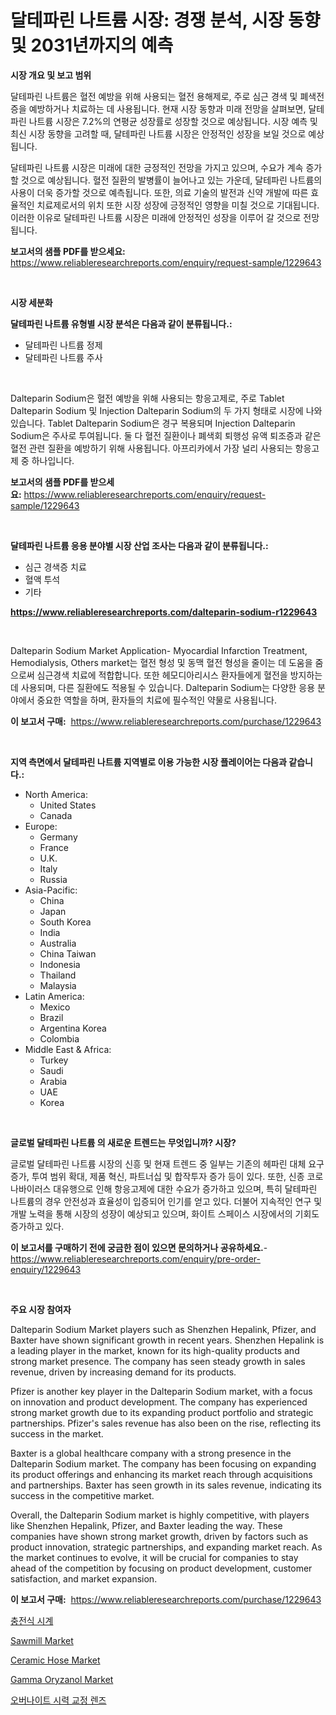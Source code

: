<p><h1>달테파린 나트륨 시장: 경쟁 분석, 시장 동향 및 2031년까지의 예측</h1></p><p><strong>시장 개요 및 보고 범위</strong></p>
<p><p>달테파린 나트륨은 혈전 예방을 위해 사용되는 혈전 용해제로, 주로 심근 경색 및 폐색전증을 예방하거나 치료하는 데 사용됩니다. 현재 시장 동향과 미래 전망을 살펴보면, 달테파린 나트륨 시장은 7.2%의 연평균 성장률로 성장할 것으로 예상됩니다. 시장 예측 및 최신 시장 동향을 고려할 때, 달테파린 나트륨 시장은 안정적인 성장을 보일 것으로 예상됩니다.</p><p>달테파린 나트륨 시장은 미래에 대한 긍정적인 전망을 가지고 있으며, 수요가 계속 증가할 것으로 예상됩니다. 혈전 질환의 발병률이 늘어나고 있는 가운데, 달테파린 나트륨의 사용이 더욱 증가할 것으로 예측됩니다. 또한, 의료 기술의 발전과 신약 개발에 따른 효율적인 치료제로서의 위치 또한 시장 성장에 긍정적인 영향을 미칠 것으로 기대됩니다. 이러한 이유로 달테파린 나트륨 시장은 미래에 안정적인 성장을 이루어 갈 것으로 전망됩니다.</p></p>
<p><strong>보고서의 샘플 PDF를 받으세요:</strong> <a href="https://www.reliableresearchreports.com/enquiry/request-sample/1229643">https://www.reliableresearchreports.com/enquiry/request-sample/1229643</a></p>
<p>&nbsp;</p>
<p><strong>시장 세분화</strong></p>
<p><strong>달테파린 나트륨 유형별 시장 분석은 다음과 같이 분류됩니다.:</strong></p>
<p><ul><li>달테파린 나트륨 정제</li><li>달테파린 나트륨 주사</li></ul></p>
<p>&nbsp;</p>
<p><p>Dalteparin Sodium은 혈전 예방을 위해 사용되는 항응고제로, 주로 Tablet Dalteparin Sodium 및 Injection Dalteparin Sodium의 두 가지 형태로 시장에 나와 있습니다. Tablet Dalteparin Sodium은 경구 복용되며 Injection Dalteparin Sodium은 주사로 투여됩니다. 둘 다 혈전 질환이나 폐색회 퇴행성 유액 퇴조증과 같은 혈전 관련 질환을 예방하기 위해 사용됩니다. 아프리카에서 가장 널리 사용되는 항응고제 중 하나입니다.</p></p>
<p><strong>보고서의 샘플 PDF를 받으세요:</strong>&nbsp;<a href="https://www.reliableresearchreports.com/enquiry/request-sample/1229643">https://www.reliableresearchreports.com/enquiry/request-sample/1229643</a></p>
<p>&nbsp;</p>
<p><strong> 달테파린 나트륨 응용 분야별 시장 산업 조사는 다음과 같이 분류됩니다.:</strong></p>
<p><ul><li>심근 경색증 치료</li><li>혈액 투석</li><li>기타</li></ul></p>
<p><strong><a href="https://www.reliableresearchreports.com/dalteparin-sodium-r1229643">https://www.reliableresearchreports.com/dalteparin-sodium-r1229643</a></strong></p>
<p>&nbsp;</p>
<p><p>Dalteparin Sodium Market Application- Myocardial Infarction Treatment, Hemodialysis, Others market는 혈전 형성 및 동맥 혈전 형성을 줄이는 데 도움을 줌으로써 심근경색 치료에 적합합니다. 또한 헤모디아리시스 환자들에게 혈전을 방지하는데 사용되며, 다른 질환에도 적용될 수 있습니다. Dalteparin Sodium는 다양한 응용 분야에서 중요한 역할을 하며, 환자들의 치료에 필수적인 약물로 사용됩니다.</p></p>
<p><strong>이 보고서 구매:</strong>&nbsp; <a href="https://www.reliableresearchreports.com/purchase/1229643">https://www.reliableresearchreports.com/purchase/1229643</a></p>
<p>&nbsp;</p>
<p><strong>지역 측면에서 달테파린 나트륨 지역별로 이용 가능한 시장 플레이어는 다음과 같습니다.:</strong></p>
<p><ul>
    <li>
        North America:
        <ul>
            <li>United States</li>
            <li>Canada</li>
        </ul>
    </li>
    <li>
        Europe:
        <ul>
            <li>Germany</li>
            <li>France</li>
            <li>U.K.</li>
            <li>Italy</li>
            <li>Russia</li>
        </ul>
    </li>
    <li>
        Asia-Pacific:
        <ul>
            <li>China</li>
            <li>Japan</li>
            <li>South Korea</li>
            <li>India</li>
            <li>Australia</li>
            <li>China Taiwan</li>
            <li>Indonesia</li>
            <li>Thailand</li>
            <li>Malaysia</li>
        </ul>
    </li>
    <li>
        Latin America:
        <ul>
            <li>Mexico</li>
            <li>Brazil</li>
            <li>Argentina Korea</li>
            <li>Colombia</li>
        </ul>
    </li>
    <li>
        Middle East & Africa:
        <ul>
            <li>Turkey</li>
            <li>Saudi</li>
            <li>Arabia</li>
            <li>UAE</li>
            <li>Korea</li>
        </ul>
    </li>
    </ul></p>
<p>&nbsp;</p>
<p><strong>글로벌 달테파린 나트륨 의 새로운 트렌드는 무엇입니까? 시장?</strong></p>
<p><p>글로벌 달테파린 나트륨 시장의 신흥 및 현재 트렌드 중 일부는 기존의 헤파린 대체 요구 증가, 투여 범위 확대, 제품 혁신, 파트너십 및 합작투자 증가 등이 있다. 또한, 신종 코로나바이러스 대유행으로 인해 항응고제에 대한 수요가 증가하고 있으며, 특히 달테파린 나트륨의 경우 안전성과 효율성이 입증되어 인기를 얻고 있다. 더불어 지속적인 연구 및 개발 노력을 통해 시장의 성장이 예상되고 있으며, 화이트 스페이스 시장에서의 기회도 증가하고 있다.</p></p>
<p><strong>이 보고서를 구매하기 전에 궁금한 점이 있으면 문의하거나 공유하세요.</strong>- <a href="https://www.reliableresearchreports.com/enquiry/pre-order-enquiry/1229643">https://www.reliableresearchreports.com/enquiry/pre-order-enquiry/1229643</a></p>
<p>&nbsp;</p>
<p><strong>주요 시장 참여자</strong></p>
<p><p>Dalteparin Sodium Market players such as Shenzhen Hepalink, Pfizer, and Baxter have shown significant growth in recent years. Shenzhen Hepalink is a leading player in the market, known for its high-quality products and strong market presence. The company has seen steady growth in sales revenue, driven by increasing demand for its products.</p><p>Pfizer is another key player in the Dalteparin Sodium market, with a focus on innovation and product development. The company has experienced strong market growth due to its expanding product portfolio and strategic partnerships. Pfizer's sales revenue has also been on the rise, reflecting its success in the market.</p><p>Baxter is a global healthcare company with a strong presence in the Dalteparin Sodium market. The company has been focusing on expanding its product offerings and enhancing its market reach through acquisitions and partnerships. Baxter has seen growth in its sales revenue, indicating its success in the competitive market.</p><p>Overall, the Dalteparin Sodium market is highly competitive, with players like Shenzhen Hepalink, Pfizer, and Baxter leading the way. These companies have shown strong market growth, driven by factors such as product innovation, strategic partnerships, and expanding market reach. As the market continues to evolve, it will be crucial for companies to stay ahead of the competition by focusing on product development, customer satisfaction, and market expansion.</p></p>
<p><strong>이 보고서 구매:</strong>&nbsp;&nbsp;<a href="https://www.reliableresearchreports.com/purchase/1229643">https://www.reliableresearchreports.com/purchase/1229643</a></p>
<p><p><a href="https://medium.com/@whitneymurphy1982/%EC%B6%A9%EC%A0%84%EC%8B%9D-%EC%8B%9C%EA%B3%84-%EC%8B%9C%EC%9E%A5%EC%9D%80-%EC%8B%9C%EC%9E%A5-%EC%A0%90%EC%9C%A0%EC%9C%A8-%ED%81%AC%EA%B8%B0-%EB%B0%8F-%EC%98%88%EC%83%81%EB%90%9C-2031%EB%85%84%EA%B9%8C%EC%A7%80%EC%9D%98-%EC%98%88%EC%B8%A1%EC%97%90-%EC%B4%88%EC%A0%90%EC%9D%84-%EB%A7%9E%EC%B6%A5%EB%8B%88%EB%8B%A4-7528cb340e9e">충전식 시계</a></p><p><a href="https://www.linkedin.com/pulse/sawmill-market-growth-trends-covid-19-impact-forecasts-period-gzz2f?trackingId=jMmvkgOVZIGMkx%2F2FlyeyA%3D%3D">Sawmill Market</a></p><p><a href="https://github.com/myacatherineblakecaczo9vcsw/Market-Research-Report-List-2/blob/main/ceramic-hose-market.md">Ceramic Hose Market</a></p><p><a href="https://www.linkedin.com/pulse/gamma-oryzanol-market-provides-detailed-segmentation-based-rorff?trackingId=rkmNCuOOUJ0Ml0nNGQR9Uw%3D%3D">Gamma Oryzanol Market</a></p><p><a href="https://medium.com/@sandubujor71/%EC%9D%BC%EB%B0%95%EC%9D%B4%EC%8B%9C-%EC%8B%9C%EB%A0%A5-%EA%B5%90%EC%A0%95-%EB%A0%8C%EC%A6%88-%EC%8B%9C%EC%9E%A5-%EC%A1%B0%EC%82%AC-%EB%B3%B4%EA%B3%A0%EC%84%9C-%EA%B7%B8-%EC%97%AD%EC%82%AC-%EB%B0%8F-2024%EB%85%84%EB%B6%80%ED%84%B0-2031%EB%85%84%EA%B9%8C%EC%A7%80%EC%9D%98-%EC%98%88%EC%B8%A1-44094c304149">오버나이트 시력 교정 렌즈</a></p></p>